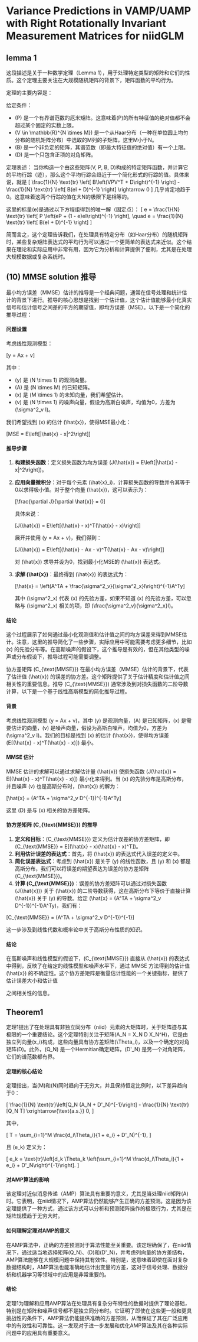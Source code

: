 # Variance Predictions in VAMP/UAMP with Right Rotationally Invariant Measurement Matrices for niidGLM



## lemma 1

这段描述是关于一种数学定理（Lemma 1），用于处理特定类型的矩阵和它们的性质。这个定理主要关注在大规模随机矩阵的背景下，矩阵函数的平均行为。&#x20;

定理的主要内容是：

给定条件：

* (P) 是一个有界谱范数的厄米矩阵。这意味着(P)的所有特征值的绝对值都不会超过某个固定的实数上限。
* (V \in \mathbb{R}^{N \times M}) 是一个从Haar分布（一种在单位圆上均匀分布的随机矩阵分布）中选取的M列的子矩阵，这里M小于N。
* (B) 是一个非负定的矩阵，其谱范数（即最大特征值的绝对值）有一个上限。
* (D) 是一个只包含正项的对角矩阵。

定理表述： 当你构造一个由这些矩阵(V, P, B, D)构成的特定矩阵函数，并计算它的平均行踪（迹），那么这个平均行踪会趋近于一个简化形式的行踪的值。具体来说，就是 \[ \frac{1}{N} \text{tr} \left\[ B\left(VPV^T + D\right)^{-1} \right] - \frac{1}{N} \text{tr} \left\[ B(eI + D)^{-1} \right] \rightarrow 0 ] 几乎肯定地趋于0。这意味着这两个行踪的值在大N的极限下是相等的。

这里的标量(e)是通过以下方程组得到的唯一解（固定点）： \[ e = \frac{1}{N} \text{tr} \left\[ P \left(eP + (1 - e)eI\right)^{-1} \right], \quad e = \frac{1}{N} \text{tr} \left\[ B(eI + D)^{-1} \right] ]

简而言之，这个定理告诉我们，在处理具有特定分布（如Haar分布）的随机矩阵时，某些复杂矩阵表达式的平均行为可以通过一个更简单的表达式来近似。这个结果在理论和实际应用中非常有用，因为它为分析和计算提供了便利，尤其是在处理大规模数据或复杂系统时。

## (10) MMSE solution 推导

最小均方误差（MMSE）估计的推导是一个经典问题，通常在信号处理和统计估计的背景下进行。推导的核心思想是找到一个估计值，这个估计值能够最小化真实信号和估计信号之间差的平方的期望值，即均方误差（MSE）。以下是一个简化的推导过程：

#### 问题设置

考虑线性观测模型：

\[y = Ax + v]

其中：

* (y) 是 (N \times 1) 的观测向量。
* (A) 是 (N \times M) 的已知矩阵。
* (x) 是 (M \times 1) 的未知向量，我们希望估计。
* (v) 是 (N \times 1) 的噪声向量，假设为高斯白噪声，均值为0，方差为 (\sigma^2\_v I)。

我们希望找到 (x) 的估计 (\hat{x})，使得MSE最小化：

\[MSE = E\left\[|\hat{x} - x|^2\right]]

#### 推导步骤

1. **构建损失函数**：定义损失函数为均方误差 (J(\hat{x}) = E\left\[|\hat{x} - x|^2\right])。
2.  **应用向量微积分**：对于每个元素 (\hat{x}\_i)，计算损失函数的导数并令其等于0以求得极小值。对于整个向量 (\hat{x})，这可以表示为：

    \[\frac{\partial J}{\partial \hat{x\}} = 0]

    具体来说：

    \[J(\hat{x}) = E\left\[(\hat{x} - x)^T(\hat{x} - x)\right]]

    展开并使用 (y = Ax + v)，我们得到：

    \[J(\hat{x}) = E\left\[(\hat{x} - Ax - v)^T(\hat{x} - Ax - v)\right]]

    对 (\hat{x}) 求导并设为0，找到最小化MSE的 (\hat{x}) 表达式。
3.  **求解 (\hat{x})**：最终得到 (\hat{x}) 的表达式为：

    \[\hat{x} = \left(A^TA + \frac{\sigma^2\_v}{\sigma^2\_x}I\right)^{-1}A^Ty]

    其中 (\sigma^2\_x) 代表 (x) 的先验方差，如果不知道 (x) 的先验方差，可以忽略与 (\sigma^2\_x) 相关的项，即 (\frac{\sigma^2\_v}{\sigma^2\_x}I)。

#### 结论

这个过程展示了如何通过最小化观测值和估计值之间的均方误差来得到MMSE估计。注意，这里的推导简化了一些步骤，实际应用中可能需要考虑更多细节，比如 (x) 的先验分布等。在高斯噪声的假设下，这个推导是有效的，但在其他类型的噪声或分布假设下，推导过程可能需要调整。

协方差矩阵 (C\_{\text{MMSE\}}) 在最小均方误差（MMSE）估计的背景下，代表了估计值 (\hat{x}) 的误差的协方差。这个矩阵提供了关于估计精度和估计值之间相关性的重要信息。推导 (C\_{\text{MMSE\}}) 通常涉及到对损失函数的二阶导数计算，以下是一个基于线性高斯模型的简化推导过程。

#### 背景

考虑线性观测模型 (y = Ax + v)，其中 (y) 是观测向量，(A) 是已知矩阵，(x) 是需要估计的向量，(v) 是噪声向量，假设为高斯白噪声，均值为0，方差为 (\sigma^2\_v I)。我们的目标是找到 (x) 的估计 (\hat{x})，使得均方误差 (E\[(\hat{x} - x)^T(\hat{x} - x)]) 最小。

#### MMSE 估计

MMSE 估计的求解可以通过求解估计量 (\hat{x}) 使损失函数 (J(\hat{x}) = E\[(\hat{x} - x)^T(\hat{x} - x)]) 最小化来得到。当 (x) 的先验分布是高斯分布，并且噪声 (v) 也是高斯分布时，(\hat{x}) 的解为：

\[\hat{x} = (A^TA + \sigma^2\_v D^{-1})^{-1}A^Ty]

这里 (D) 是与 (x) 相关的协方差矩阵。

#### 协方差矩阵 (C\_{\text{MMSE\}}) 的推导

1. **定义和目标**：(C\_{\text{MMSE\}}) 定义为估计误差的协方差矩阵，即 (C\_{\text{MMSE\}} = E\[(\hat{x} - x)(\hat{x} - x)^T])。
2. **利用估计误差的表达式**：首先，将 (\hat{x}) 的表达式代入误差的定义中。
3. **简化误差表达式**：考虑到 (\hat{x}) 是关于 (y) 的线性函数，且 (y) 和 (x) 都是高斯分布，我们可以将误差的期望表达为误差的协方差矩阵 (C\_{\text{MMSE\}})。
4. **计算 (C\_{\text{MMSE\}})**：误差的协方差矩阵可以通过对损失函数 (J(\hat{x})) 关于 (\hat{x}) 的二阶导数获得，这在高斯分布下等价于直接计算 (\hat{x}) 关于 (y) 的导数。给定 (\hat{x} = (A^TA + \sigma^2\_v D^{-1})^{-1}A^Ty)，我们有：

\[C\_{\text{MMSE\}} = (A^TA + \sigma^2\_v D^{-1})^{-1}]

这一步涉及到线性代数和概率论中关于高斯分布性质的知识。

#### 结论

在高斯噪声和线性模型的假设下，(C\_{\text{MMSE\}}) 直接从 (\hat{x}) 的表达式中得到，反映了在给定的线性模型和噪声水平下，通过 MMSE 方法得到的估计值 (\hat{x}) 的不确定性。这个协方差矩阵是衡量估计性能的一个关键指标，提供了估计误差大小和估计值

之间相关性的信息。

## Theorem1&#x20;

定理1提出了在处理具有非独立同分布（niid）元素的大矩阵时，关于矩阵迹与其极限的一个重要结论。这个定理特别关注于矩阵(A\_N = X\_N D X\_N^H)，它是由独立列向量(x\_i)构成，这些向量具有协方差矩阵(\Theta\_i)，以及一个确定的对角矩阵(D)。此外，(Q\_N) 是一个Hermitian确定矩阵，(D'\_N) 是另一个对角矩阵，它们的谱范数都有界。

#### 定理的核心结论

定理指出，当(M)和(N)同时趋向于无穷大，并且保持恒定比例时，以下差异趋向于0：

\[ \frac{1}{N} \text{tr}\left\[Q\_N (A\_N + D'\_N)^{-1}\right] - \frac{1}{N} \text{tr}\[Q\_N T] \xrightarrow{\text{a.s.\}} 0, ]

其中，

\[ T = \sum\_{i=1}^M \frac{d\_i\Theta\_i}{1 + e\_i} + D'\_N)^{-1}, ]

且 (e\_k) 定义为：

\[ e\_k = \text{tr}\left\[d\_k \Theta\_k \left(\sum\_{i=1}^M \frac{d\_i\Theta\_i}{1 + e\_i} + D'\_N\right)^{-1}\right]. ]

#### 对AMP算法的影响

该定理对近似消息传递（AMP）算法具有重要的意义，尤其是当处理niid矩阵(A)时。它表明，在niid情况下，AMP算法仍然能够产生正确的方差预测。这是因为该定理提供了一种方式，通过该方式可以分析和预测矩阵操作的极限行为，尤其是在矩阵规模趋于无穷大时。

#### 如何理解定理对AMP的意义

在AMP算法中，正确的方差预测对于算法性能至关重要。该定理确保了，在niid情况下，通过适当地选择矩阵(Q\_N)、(D)和(D'\_N)，并考虑列向量的协方差结构，AMP算法能够在大规模问题中保持其有效性。特别是，这意味着即使在面对复杂数据结构时，AMP算法也能准确地估计出变量的方差，这对于信号处理、数据分析和机器学习等领域中的应用是非常重要的。

#### 结论

定理1为理解和应用AMP算法在处理具有复杂分布特性的数据时提供了理论基础，特别是在矩阵和噪声信号都不是独立同分布时。它证明了即使在这些更一般和更具挑战性的条件下，AMP算法仍能提供准确的方差预测，从而保证了其在广泛应用中的有效性和可靠性。这一发现对于进一步发展和优化AMP算法及其在各种实际问题中的应用具有重要意义。
